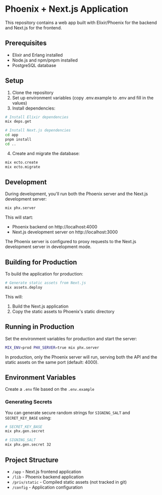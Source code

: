 # Phoenix + Next.js Application

This repository contains a web app built with Elixir/Phoenix for the backend and Next.js for the frontend.

## Prerequisites

- Elixir and Erlang installed
- Node.js and npm/pnpm installed
- PostgreSQL database

## Setup

1. Clone the repository
2. Set up environment variables (copy .env.example to .env and fill in the values)
3. Install dependencies:

```bash
# Install Elixir dependencies
mix deps.get

# Install Next.js dependencies
cd app
pnpm install
cd ..
```

4. Create and migrate the database:

```bash
mix ecto.create
mix ecto.migrate
```

## Development

During development, you'll run both the Phoenix server and the Next.js development server:

```bash
mix phx.server
```

This will start:
- Phoenix backend on http://localhost:4000
- Next.js development server on http://localhost:3000

The Phoenix server is configured to proxy requests to the Next.js development server in development mode.

## Building for Production

To build the application for production:

```bash
# Generate static assets from Next.js
mix assets.deploy
```

This will:
1. Build the Next.js application
2. Copy the static assets to Phoenix's static directory

## Running in Production

Set the environment variables for production and start the server:

```bash
MIX_ENV=prod PHX_SERVER=true mix phx.server
```

In production, only the Phoenix server will run, serving both the API and the static assets on the same port (default: 4000).

## Environment Variables

Create a `.env` file based on the `.env.example`

### Generating Secrets

You can generate secure random strings for `SIGNING_SALT` and `SECRET_KEY_BASE` using:

```bash
# SECRET_KEY_BASE
mix phx.gen.secret
```

```bash
# SIGNING_SALT
mix phx.gen.secret 32
```

## Project Structure

- `/app` - Next.js frontend application
- `/lib` - Phoenix backend application
- `/priv/static` - Compiled static assets (not tracked in git)
- `/config` - Application configuration

